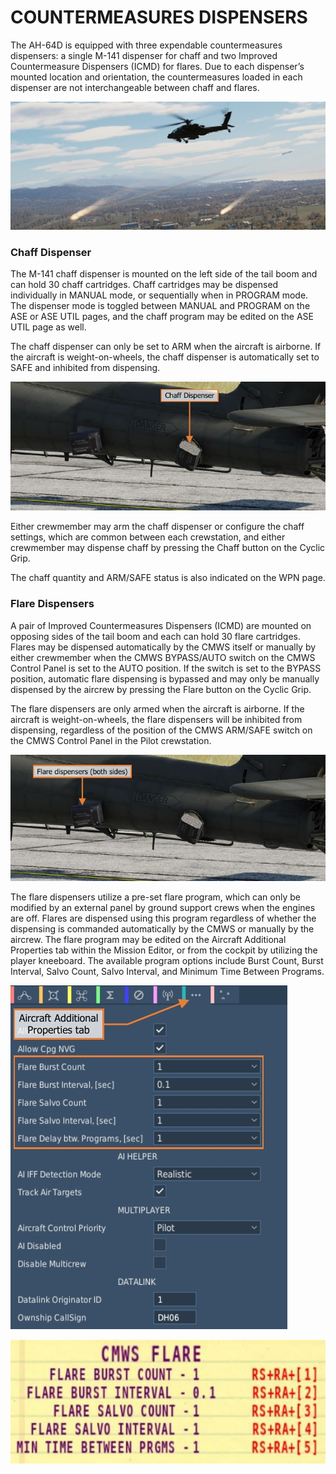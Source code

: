 # COUNTERMEASURES DISPENSERS

The AH-64D is equipped with three expendable countermeasures dispensers: a single M-141 dispenser for chaff
and two Improved Countermeasure Dispensers (ICMD) for flares. Due to each dispenser’s mounted location and
orientation, the countermeasures loaded in each dispenser are not interchangeable between chaff and flares.


![](img/img-531-1-screen.jpg)




### Chaff Dispenser

The M-141 chaff dispenser is mounted on the left side of the tail boom and can hold 30 chaff cartridges. Chaff
cartridges may be dispensed individually in MANUAL mode, or sequentially when in PROGRAM mode. The
dispenser mode is toggled between MANUAL and PROGRAM on the ASE or ASE UTIL pages, and the chaff program
may be edited on the ASE UTIL page as well.

The chaff dispenser can only be set to ARM when the aircraft is airborne. If the aircraft is weight-on-wheels, the
chaff dispenser is automatically set to SAFE and inhibited from dispensing.

![](img/img-531-2-screen.jpg)

Either crewmember may arm the chaff dispenser or configure the chaff settings, which are common between
each crewstation, and either crewmember may dispense chaff by pressing the Chaff button on the Cyclic Grip.

The chaff quantity and ARM/SAFE status is also indicated on the WPN page.

### Flare Dispensers

A pair of Improved Countermeasures Dispensers (ICMD) are mounted on opposing sides of the tail boom and
each can hold 30 flare cartridges. Flares may be dispensed automatically by the CMWS itself or manually by either
crewmember when the CMWS BYPASS/AUTO switch on the CMWS Control Panel is set to the AUTO position. If
the switch is set to the BYPASS position, automatic flare dispensing is bypassed and may only be manually
dispensed by the aircrew by pressing the Flare button on the Cyclic Grip.

The flare dispensers are only armed when the aircraft is airborne. If the aircraft is weight-on-wheels, the flare
dispensers will be inhibited from dispensing, regardless of the position of the CMWS ARM/SAFE switch on the
CMWS Control Panel in the Pilot crewstation.

![](img/img-532-1-screen.jpg)


The flare dispensers utilize a pre-set flare program, which can only be modified by an external panel by ground
support crews when the engines are off. Flares are dispensed using this program regardless of whether the
dispensing is commanded automatically by the CMWS or manually by the aircrew.
The flare program may be edited on the Aircraft Additional Properties tab within the Mission Editor, or from the
cockpit by utilizing the player kneeboard. The available program options include Burst Count, Burst Interval, Salvo
Count, Salvo Interval, and Minimum Time Between Programs.

![](img/img-532-2-screen.jpg)

![](img/img-532-3-screen.jpg)




